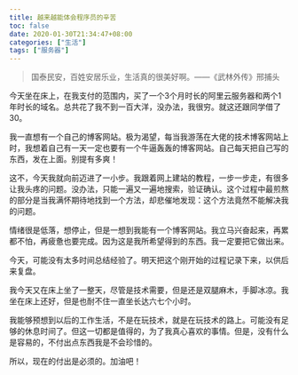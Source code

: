 ```yaml
---
title: 越来越能体会程序员的辛苦
toc: false
date: 2020-01-30T21:34:47+08:00
categories: ["生活"]
tags: ["服务器"]
---
```

> 国泰民安，百姓安居乐业，生活真的很美好啊。——《武林外传》邢捕头

今天坐在床上，在我支付的范围内，买了一个3个月时长的阿里云服务器和两个1年时长的域名。总共花了我不到一百大洋，没办法，我很穷。就这还跟同学借了30。

我一直想有一个自己的博客网站。极为渴望，每当我游荡在大佬的技术博客网站上时，我想着自己有一天一定也要有一个牛逼轰轰的博客网站。自己每天把自己写的东西，发在上面。别提有多爽！

这不，今天我就向前迈进了一小步。我跟着网上建站的教程，一步一步走，有很多让我头疼的问题。没办法，只能一遍又一遍地搜索，验证确认。这个过程中最煎熬的部分是当我满怀期待地找到一个方法，却悲催地发现：这个方法竟然不能解决我的问题。

情绪很是低落，想停止，但是一想到我能有一个博客网站。我立马兴奋起来，再累都不怕，再疲惫也要完成。因为这是我所希望得到的东西。我一定要把它做出来。

今天，可能没有太多时间总结经验了。明天把这个刚开始的过程记录下来，以供后来复盘。

我今天又在床上坐了一整天，尽管是技术需要，但是还是双腿麻木，手脚冰凉。我坐在床上还好，但是也耐不住一直坐长达六七个小时。

我能够预想到以后的工作生活，不是在玩技术，就是在玩技术的路上。可能没有足够的休息时间了。但这一切都是值得的，为了我真心喜欢的事情。但是，没有什么是容易的，不付出点东西我是不会珍惜的。

所以，现在的付出是必须的。加油吧！